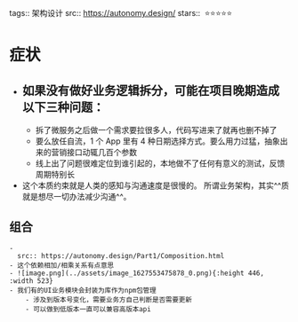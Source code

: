 tags:: 架构设计
src:: https://autonomy.design/
stars::  ⭐⭐⭐⭐⭐

# 症状

- ## 如果没有做好业务逻辑拆分，可能在项目晚期造成以下三种问题：
  - 拆了微服务之后做一个需求要拉很多人，代码写进来了就再也删不掉了
  - 要么放任自流，1 个 App 里有 4 种日期选择方式。要么用力过猛，抽象出来的营销接口动辄几百个参数
  - 线上出了问题很难定位到谁引起的，本地做不了任何有意义的测试，反馈周期特别长
- 这个本质约束就是人类的感知与沟通速度是很慢的。 所谓业务架构，其实^^质就是想尽一切办法减少沟通^^。

## 组合

    -
      src:: https://autonomy.design/Part1/Composition.html
    - 这个依赖相加/相乘关系有点意思
    - ![image.png](../assets/image_1627553475878_0.png){:height 446, :width 523}
    - 我们有的UI业务模块会封装为库作为npm包管理
    	- 涉及到版本号变化，需要业务方自己判断是否需要更新
    	- 可以做到低版本一直可以兼容高版本api
